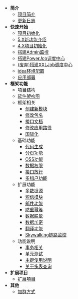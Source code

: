 <!-- _sidebar.md -->

* **简介**
  * [项目简介](/ruoyi-vue-plus/home.md)
  * [更新日志](/ruoyi-vue-plus/changlog.md)
* **快速开始**
  * [项目初始化](/ruoyi-vue-plus/quickstart/init.md)
  * [5.X新功能介绍](/ruoyi-vue-plus/quickstart/5.Xnew.md)
  * [4.X项目初始化](/ruoyi-vue-plus/quickstart/4.Xinit.md)
  * [搭建Admin监控](/ruoyi-vue-plus/quickstart/admin_init.md)
  * [搭建PowerJob调度中心](/ruoyi-vue-plus/quickstart/power_job_init.md)
  * [(废弃)搭建XXLJob调度中心](/ruoyi-vue-plus/quickstart/xxl_job_init.md)
  * [idea环境配置](/ruoyi-vue-plus/quickstart/idea_environment.md)
  * [应用部署](/ruoyi-vue-plus/quickstart/deploy.md)
* **框架功能**
  * [项目结构](/ruoyi-vue-plus/framework/tree.md)
  * [软件架构图](/ruoyi-vue-plus/framework/architecture_diagram.md)
  * 框架相关
    * [创建新模块](/ruoyi-vue-plus/framework/association/new_module.md)
    * [修改包名](/ruoyi-vue-plus/framework/association/update_package_name.md)
    * [接口文档](/ruoyi-vue-plus/framework/association/doc.md)
    * [修改应用路径](/ruoyi-vue-plus/framework/association/update_url.md)
    * [国际化](/ruoyi-vue-plus/framework/association/i18n.md)
  * 基础功能
    * [代码生成](/ruoyi-vue-plus/framework/basic/code_generate.md)
    * [分页功能](/ruoyi-vue-plus/framework/basic/page.md)
    * [OSS功能](/ruoyi-vue-plus/framework/basic/oss.md)
    * [数据权限](/ruoyi-vue-plus/framework/basic/permissions.md)
    * [接口放行](/ruoyi-vue-plus/framework/basic/interface_release.md)
    * [多租户功能](/ruoyi-vue-plus/framework/basic/tenant.md)
  * 扩展功能
    * [多数据源](/ruoyi-vue-plus/framework/extend/dynamic_datasource.md)
    * [短信模块](/ruoyi-vue-plus/framework/extend/sms.md)
    * [邮件功能](/ruoyi-vue-plus/framework/extend/mail.md)
    * [防重幂等](/ruoyi-vue-plus/framework/extend/idempotent.md)
    * [数据脱敏](/ruoyi-vue-plus/framework/extend/sensitive.md)
    * [数据加密](/ruoyi-vue-plus/framework/extend/encrypt.md)
    * [翻译功能](/ruoyi-vue-plus/framework/extend/translation.md)
    * [Skywalking链路监控](/ruoyi-vue-plus/framework/extend/skywalking.md)
  * 功能说明
    * [事务相关](/ruoyi-vue-plus/framework/explain/transaction.md)
    * [单元测试](/ruoyi-vue-plus/framework/explain/test.md)
    * [主键使用说明](/ruoyi-vue-plus/framework/explain/key.md)
    * [关于多表查询](/ruoyi-vue-plus/framework/explain/about_join.md)
* **扩展项目**
  * [扩展项目](/ruoyi-vue-plus/extend-project/list.md)
* **其他**
  * [加群方式](/ruoyi-vue-plus/other/group_chat.md)